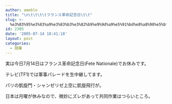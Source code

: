 ```yaml
---
author: ameblo
title: "\n\t\t\t\tフランス革命記念日\t\t"
slug: >-
  %e3%83%95%e3%83%a9%e3%83%b3%e3%82%b9%e9%9d%a9%e5%91%bd%e8%a8%98%e5%bf%b5%e6%97%a5
id: 2305
date: '2005-07-14 18:41:18'
layout: post
categories:
  - 随筆
---
```


実は今日7月14日はフランス革命記念日(Fete Nationale)でお休みです。

テレビ(TF1)では軍事パレードを生中継してます。

パリの凱旋門・シャンゼリゼ上空に凱旋飛行が。

日本は月曜が休みなので、微妙にズレがあって共同作業はつらいところ。
